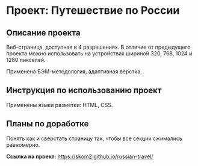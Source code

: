 # Проект: Путешествие по России

## Описание проекта

Веб-страница, доступная в 4 разрешениях.
В отличие от предыдущего проекта можно использовать на устройствах шириной 320, 768, 1024 и 1280 пикселей.

Применена БЭМ-методология, адаптивная вёрстка.

## Инструкция по использованию проект

Применены языки разметки: HTML, CSS.

## Планы по доработке

Понять как и сверстать страницу так, чтобы все секции сжимались равномерно.

**Ссылка на проект:** https://skom2.github.io/russian-travel/
